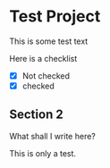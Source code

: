 # Test Project

This is some test text

Here is a checklist

- [x] Not checked
- [x] checked

## Section 2

What shall I write here?

This is only a test.